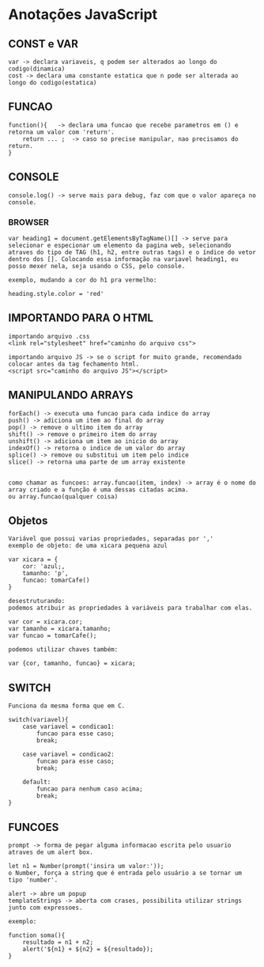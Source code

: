 # Anotações JavaScript

## CONST e VAR

    var -> declara variaveis, q podem ser alterados ao longo do codigo(dinamica)
    cost -> declara uma constante estatica que n pode ser alterada ao longo do codigo(estatica)

## FUNCAO

    function(){   -> declara uma funcao que recebe parametros em () e retorna um valor com 'return'.
        return ... ;  -> caso so precise manipular, nao precisamos do return.
    }

    

## CONSOLE

    console.log() -> serve mais para debug, faz com que o valor apareça no console.

### BROWSER     

    var heading1 = document.getElementsByTagName()[] -> serve para selecionar e especionar um elemento da pagina web, selecionando atraves do tipo de TAG (h1, h2, entre outras tags) e o índice do vetor dentro dos []. Colocando essa informação na variavel heading1, eu posso mexer nela, seja usando o CSS, pelo console.

    exemplo, mudando a cor do h1 pra vermelho:

    heading.style.color = 'red'

## IMPORTANDO PARA O HTML

    importando arquivo .css
    <link rel="stylesheet" href="caminho do arquivo css">

    importando arquivo JS -> se o script for muito grande, recomendado colocar antes da tag fechamento html.
    <script src="caminho do arquivo JS"></script>

## MANIPULANDO ARRAYS

    forEach() -> executa uma funcao para cada indice do array
    push() -> adiciona um item ao final do array
    pop() -> remove o ultimo item do array
    shift() -> remove o primeiro item do array
    unshift() -> adiciona um item ao inicio do array
    indexOf() -> retorna o indice de um valor do array
    splice() -> remove ou substitui um item pelo indice
    slice() -> retorna uma parte de um array existente


    como chamar as funcoes: array.funcao(item, index) -> array é o nome do array criado e a função é uma dessas citadas acima.
    ou array.funcao(qualquer coisa)

## Objetos
    
    Variável que possui varias propriedades, separadas por ','
    exemplo de objeto: de uma xicara pequena azul

    var xicara = {
        cor: 'azul;,
        tamanho: 'p',
        funcao: tomarCafe()
    }

    desestruturando:
    podemos atribuir as propriedades à variáveis para trabalhar com elas.

    var cor = xicara.cor;
    var tamanho = xicara.tamanho;
    var funcao = tomarCafe();

    podemos utilizar chaves também:

    var {cor, tamanho, funcao} = xicara;

## SWITCH

    Funciona da mesma forma que em C.

    switch(variavel){
        case variavel = condicao1:
            funcao para esse caso;
            break;

        case variavel = condicao2:
            funcao para esse caso;
            break;

        default:
            funcao para nenhum caso acima;
            break;  
    }

## FUNCOES

    prompt -> forma de pegar alguma informacao escrita pelo usuario atraves de um alert box.

    let n1 = Number(prompt('insira um valor:')); 
    o Number, força a string que é entrada pelo usuário a se tornar um tipo 'number'.

    alert -> abre um popup
    templateStrings -> aberta com crases, possibilita utilizar strings junto com expressoes.

    exemplo:

    function soma(){
        resultado = n1 + n2;
        alert('${n1} + ${n2} = ${resultado});
    }

    

